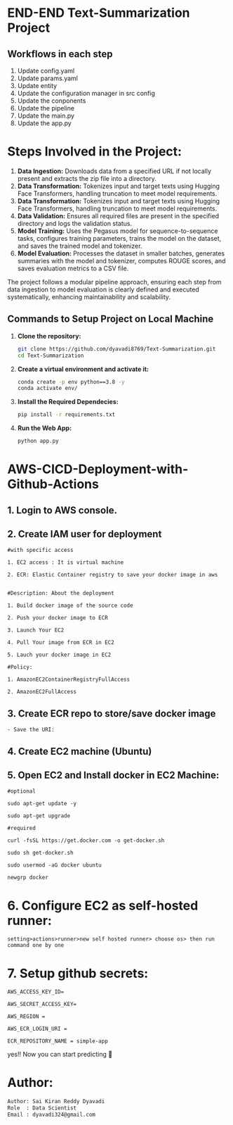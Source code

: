 # END-END Text-Summarization Project

## Workflows in each step

1. Update config.yaml
2. Update params.yaml
3. Update entity
4. Update the configuration manager in src config
5. Update the conponents
6. Update the pipeline
7. Update the main.py
8. Update the app.py


# Steps Involved in the Project:

1. **Data Ingestion:** Downloads data from a specified URL if not locally present and extracts the zip file into a directory.
2. **Data Transformation:** Tokenizes input and target texts using Hugging Face Transformers, handling truncation to meet model requirements.
2. **Data Transformation:** Tokenizes input and target texts using Hugging Face Transformers, handling truncation to meet model requirements.
3. **Data Validation:** Ensures all required files are present in the specified directory and logs the validation status.
4. **Model Training:** Uses the Pegasus model for sequence-to-sequence tasks, configures training parameters, trains the model on the dataset, and saves the trained model and tokenizer.
5. **Model Evaluation:** Processes the dataset in smaller batches, generates summaries with the model and tokenizer, computes ROUGE scores, and saves evaluation metrics to a CSV file.

The project follows a modular pipeline approach, ensuring each step from data ingestion to model evaluation is clearly defined and executed systematically, enhancing maintainability and scalability.


## Commands to Setup Project on Local Machine

1. **Clone the repository:**
   ```bash
   git clone https://github.com/dyavadi8769/Text-Summarization.git
   cd Text-Summarization

2.  **Create a virtual environment and activate it:**
    ```bash
    conda create -p env python==3.8 -y
    conda activate env/ 

3.  **Install the Required Dependecies:**
    ```bash
    pip install -r requirements.txt

4. **Run the Web App:**
    ```bash
    python app.py

# AWS-CICD-Deployment-with-Github-Actions

## 1. Login to AWS console.

## 2. Create IAM user for deployment

	#with specific access

	1. EC2 access : It is virtual machine

	2. ECR: Elastic Container registry to save your docker image in aws


	#Description: About the deployment

	1. Build docker image of the source code

	2. Push your docker image to ECR

	3. Launch Your EC2 

	4. Pull Your image from ECR in EC2

	5. Lauch your docker image in EC2

	#Policy:

	1. AmazonEC2ContainerRegistryFullAccess

	2. AmazonEC2FullAccess

	
## 3. Create ECR repo to store/save docker image
    - Save the URI: 
	
## 4. Create EC2 machine (Ubuntu) 

## 5. Open EC2 and Install docker in EC2 Machine:
	
	
	#optional

	sudo apt-get update -y

	sudo apt-get upgrade
	
	#required

	curl -fsSL https://get.docker.com -o get-docker.sh

	sudo sh get-docker.sh

	sudo usermod -aG docker ubuntu

	newgrp docker
	
# 6. Configure EC2 as self-hosted runner:
    setting>actions>runner>new self hosted runner> choose os> then run command one by one


# 7. Setup github secrets:

    AWS_ACCESS_KEY_ID=

    AWS_SECRET_ACCESS_KEY=

    AWS_REGION = 

    AWS_ECR_LOGIN_URI = 

    ECR_REPOSITORY_NAME = simple-app

yes!! Now you can start predicting 🙂

# Author:

```bash
Author: Sai Kiran Reddy Dyavadi
Role  : Data Scientist
Email : dyavadi324@gmail.com
```
